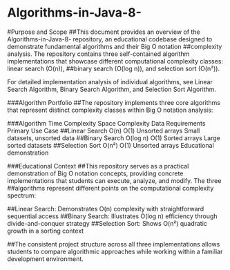 # Algorithms-in-Java-8-

#Purpose and Scope
##This document provides an overview of the Algorithms-in-Java-8- repository, an educational codebase designed to demonstrate fundamental algorithms and their Big O notation ##complexity analysis. The repository contains three self-contained algorithm implementations that showcase different computational complexity classes: linear search (O(n)), ##binary search (O(log n)), and selection sort (O(n²)).

For detailed implementation analysis of individual algorithms, see Linear Search Algorithm, Binary Search Algorithm, and Selection Sort Algorithm.

###Algorithm Portfolio
##The repository implements three core algorithms that represent distinct complexity classes within Big O notation analysis:

###Algorithm	Time Complexity	Space Complexity	Data Requirements	Primary Use Case
##Linear Search	O(n)	O(1)	Unsorted arrays	Small datasets, unsorted data
##Binary Search	O(log n)	O(1)	Sorted arrays	Large sorted datasets
##Selection Sort	O(n²)	O(1)	Unsorted arrays	Educational demonstration

###Educational Context
##This repository serves as a practical demonstration of Big O notation concepts, providing concrete implementations that students can execute, analyze, and modify. The three ##algorithms represent different points on the computational complexity spectrum:

##Linear Search: Demonstrates O(n) complexity with straightforward sequential access
##Binary Search: Illustrates O(log n) efficiency through divide-and-conquer strategy
##Selection Sort: Shows O(n²) quadratic growth in a sorting context

##The consistent project structure across all three implementations allows students to compare algorithmic approaches while working within a familiar development environment.

